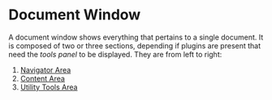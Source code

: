 # Document Window 

A document window shows everything that pertains to a single document. It is composed of two or three sections, depending if plugins are present that need the _tools panel_ to be displayed. They are from left to right: 

1. [Navigator Area](#navigator) 
2. [Content Area](#contentArea ) 
3. [Utility Tools Area](#utilityToolsArea) 





